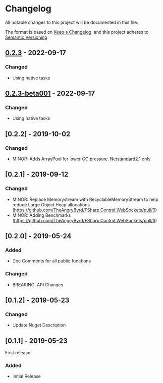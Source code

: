 # Changelog

All notable changes to this project will be documented in this file.

The format is based on [Keep a Changelog](https://keepachangelog.com/en/1.0.0/),
and this project adheres to [Semantic Versioning](https://semver.org/spec/v2.0.0.html).

## [0.2.3] - 2022-09-17

### Changed
- Using native tasks

## [0.2.3-beta001] - 2022-09-17

### Changed
- Using native tasks

## [0.2.2] - 2019-10-02

### Changed
- MINOR: Adds ArrayPool for lower GC pressure.  Netstandard2.1 only

## [0.2.1] - 2019-09-12

### Changed
- MINOR: Replace Memorystream with RecyclableMemoryStream to help reduce Large Object Heap allocations (https://github.com/TheAngryByrd/FSharp.Control.WebSockets/pull/3)
- MINOR: Adding Benchmarks (https://github.com/TheAngryByrd/FSharp.Control.WebSockets/pull/3)

## [0.2.0] - 2019-05-24

### Added
- Doc Comments for all public functions

### Changed
- BREAKING: API Changes

## [0.1.2] - 2019-05-23

### Changed
- Update Nuget Description

## [0.1.1] - 2019-05-23

First release

### Added
- Initial Release

[Unreleased]: https://github.com/TheAngryByrd/FSharp.Control.WebSockets/compare/v0.2.3...HEAD
[0.2.3]: https://github.com/TheAngryByrd/FSharp.Control.WebSockets/compare/v0.2.2...v0.2.3
[0.2.3-beta001]: https://github.com/TheAngryByrd/FSharp.Control.WebSockets/compare/v0.2.2...v0.2.3-beta001
[0.1.0]: https://github.com/user/MyCoolNewLib.git/releases/tag/v0.1.0
